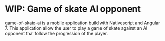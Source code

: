 # WIP: Game of skate AI opponent
game-of-skate-ai is a mobile application build with Nativescript and Angular 7. This application allow the user to play a game of skate against an AI opponent that follow the progression of the player.
